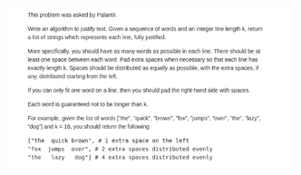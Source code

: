 ![alt text](https://github.com/vitorandrietta/Programming-Problems/blob/master/problems_images/text_justification.png)
